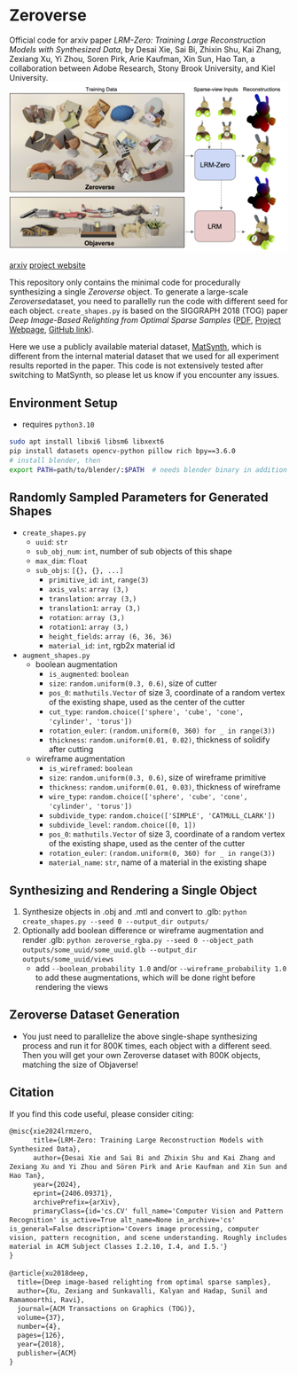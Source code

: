 # Zeroverse
Official code for arxiv paper *LRM-Zero: Training Large Reconstruction Models with Synthesized Data*, by Desai Xie, Sai Bi, Zhixin Shu, Kai Zhang, Zexiang Xu, Yi Zhou, Soren Pirk, Arie Kaufman, Xin Sun, Hao Tan, a collaboration between Adobe Research, Stony Brook University, and Kiel University.
![teaser](https://github.com/desaixie/lrm-zero/blob/main/static/images/lrm_zero_teaser_v5.png?raw=true)
 
[arxiv](https://arxiv.org/abs/2406.09371) [project website](https://desaixie.github.io/lrm-zero/)

This repository only contains the minimal code for procedurally synthesizing a single *Zeroverse* object.
To generate a large-scale *Zeroverse*dataset, you need to parallelly run the code with different seed for each object.
`create_shapes.py` is based on the SIGGRAPH 2018 (TOG) paper *Deep Image-Based Relighting from Optimal Sparse Samples* ([PDF](https://cseweb.ucsd.edu/~viscomp/projects/SIG18Relighting/PaperData/relight_paper.pdf), [Project Webpage](https://cseweb.ucsd.edu/~viscomp/projects/SIG18Relighting/), [GitHub link](https://github.com/zexiangxu/Deep-Relighting)).

Here we use a publicly available material dataset, [MatSynth](https://gvecchio.com/matsynth/), which is different from the internal material dataset that we used for all experiment results reported in the paper.
This code is not extensively tested after switching to MatSynth, so please let us know if you encounter any issues.

## Environment Setup
- requires `python3.10`
```bash
sudo apt install libxi6 libsm6 libxext6
pip install datasets opencv-python pillow rich bpy==3.6.0
# install blender, then
export PATH=path/to/blender/:$PATH  # needs blender binary in addition to bpy to run zeroverse_rgba.py, augment_shapes.py and 2gltf2.py
```

## Randomly Sampled Parameters for Generated Shapes
- `create_shapes.py`
    - `uuid`: `str`
    - `sub_obj_num`: `int`, number of sub objects of this shape
    - `max_dim`: `float`
    - `sub_objs`: `[{}, {}, ...]`
        - `primitive_id`: `int`, `range(3)`
        - `axis_vals`: `array (3,)`
        - `translation`: `array (3,)`
        - `translation1`: `array (3,)`
        - `rotation`: `array (3,)`
        - `rotation1`: `array (3,)`
        - `height_fields`: `array (6, 36, 36)`
        - `material_id`: `int`, rgb2x material id
- `augment_shapes.py`
    - boolean augmentation
        - `is_augmented`: `boolean`
        - `size`: `random.uniform(0.3, 0.6)`, size of cutter
        - `pos_0`: `mathutils.Vector` of size 3, coordinate of a random vertex of the existing shape, used as the center of the cutter
        - `cut_type`: `random.choice(['sphere', 'cube', 'cone', 'cylinder', 'torus'])`
        - `rotation_euler`: `(random.uniform(0, 360) for _ in range(3))`
        - `thickness`: `random.uniform(0.01, 0.02)`, thickness of solidify after cutting
    - wireframe augmentation
        - `is_wireframed`: `boolean`
        - `size`: `random.uniform(0.3, 0.6)`, size of wireframe primitive
        - `thickness`: `random.uniform(0.01, 0.03)`, thickness of wireframe
        - `wire_type`: `random.choice(['sphere', 'cube', 'cone', 'cylinder', 'torus'])`
        - `subdivide_type`: `random.choice(['SIMPLE', 'CATMULL_CLARK'])`
        - `subdivide_level`: `random.choice([0, 1])`
        - `pos_0`: `mathutils.Vector` of size 3, coordinate of a random vertex of the existing shape, used as the center of the cutter
        - `rotation_euler`: `(random.uniform(0, 360) for _ in range(3))`
        - `material_name`: `str`, name of a material in the existing shape

## Synthesizing and Rendering a Single Object
1. Synthesize objects in .obj and .mtl and convert to .glb: `python create_shapes.py --seed 0 --output_dir outputs/`
2. Optionally add boolean difference or wireframe augmentation and render .glb: `python zeroverse_rgba.py --seed 0 --object_path outputs/some_uuid/some_uuid.glb --output_dir outputs/some_uuid/views`
    - add `--boolean_probability 1.0` and/or `--wireframe_probability 1.0` to add these augmentations, which will be done right before rendering the views

## Zeroverse Dataset Generation
- You just need to parallelize the above single-shape synthesizing process and run it for 800K times, each object with a different seed. Then you will get your own Zeroverse dataset with 800K objects, matching the size of Objaverse!

## Citation
If you find this code useful, please consider citing:
```
@misc{xie2024lrmzero,
      title={LRM-Zero: Training Large Reconstruction Models with Synthesized Data}, 
      author={Desai Xie and Sai Bi and Zhixin Shu and Kai Zhang and Zexiang Xu and Yi Zhou and Sören Pirk and Arie Kaufman and Xin Sun and Hao Tan},
      year={2024},
      eprint={2406.09371},
      archivePrefix={arXiv},
      primaryClass={id='cs.CV' full_name='Computer Vision and Pattern Recognition' is_active=True alt_name=None in_archive='cs' is_general=False description='Covers image processing, computer vision, pattern recognition, and scene understanding. Roughly includes material in ACM Subject Classes I.2.10, I.4, and I.5.'}
}

@article{xu2018deep,
  title={Deep image-based relighting from optimal sparse samples},
  author={Xu, Zexiang and Sunkavalli, Kalyan and Hadap, Sunil and Ramamoorthi, Ravi},
  journal={ACM Transactions on Graphics (TOG)},
  volume={37},
  number={4},
  pages={126},
  year={2018},
  publisher={ACM}
}
```
